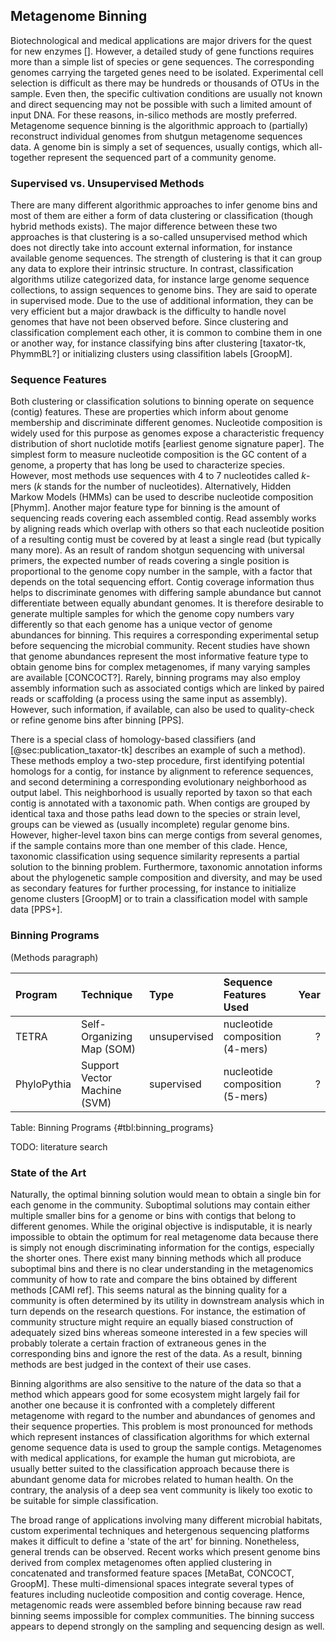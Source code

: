 ## Metagenome Binning

Biotechnological and medical applications are major drivers for the quest for new enzymes []. However, a detailed study of gene functions requires more than a simple list of species or gene sequences. The corresponding genomes carrying the targeted genes need to be isolated. Experimental cell selection is difficult as there may be hundreds or thousands of OTUs in the sample. Even then, the specific cultivation conditions are usually not known and direct sequencing may not be possible with such a limited amount of input DNA. For these reasons, in-silico methods are mostly preferred. Metagenome sequence binning is the algorithmic approach to (partially) reconstruct individual genomes from shutgun metagenome sequences data. A genome bin is simply a set of sequences, usually contigs, which all-together represent the sequenced part of a community genome.

### Supervised vs. Unsupervised Methods

There are many different algorithmic approaches to infer genome bins and most of them are either a form of data clustering or classification (though hybrid methods exists). The major difference between these two approaches is that clustering is a so-called unsupervised method which does not directly take into account external information, for instance available genome sequences. The strength of clustering is that it can group any data to explore their intrinsic structure. In contrast, classification algorithms utilize categorized data, for instance large genome sequence collections, to assign sequences to genome bins. They are said to operate in supervised mode. Due to the use of additional information, they can be very efficient but a major drawback is the difficulty to handle novel genomes that have not been observed before. Since clustering and classification complement each other, it is common to combine them in one or another way, for instance classifying bins after clustering [taxator-tk, PhymmBL?] or initializing clusters using classifition labels [GroopM].

### Sequence Features

Both clustering or classification solutions to binning operate on sequence (contig) features. These are properties which inform about genome membership and discriminate different genomes. Nucleotide composition is widely used for this purpose as genomes expose a characteristic frequency distribution of short nuclotide motifs [earliest genome signature paper]. The simplest form to measure nucleotide composition is the GC content of a genome, a property that has long be used to characterize species. However, most methods use sequences with 4 to 7 nucleotides called $k$-mers ($k$ stands for the number of nucleotides). Alternatively, Hidden Markow Models (HMMs) can be used to describe nucleotide composition [Phymm]. Another major feature type for binning is the amount of sequencing reads covering each assembled contig. Read assembly works by aligning reads which overlap with others so that each nucleotide position of a resulting contig must be covered by at least a single read (but typically many more). As an result of random shotgun sequencing with universal primers, the expected number of reads covering a single position is proportional to the genome copy number in the sample, with a factor that depends on the total sequencing effort. Contig coverage information thus helps to discriminate genomes with differing sample abundance but cannot differentiate between equally abundant genomes. It is therefore desirable to generate multiple samples for which the genome copy numbers vary differently so that each genome has a unique vector of genome abundances for binning. This requires a corresponding experimental setup before sequencing the microbial community. Recent studies have shown that genome abundances represent the most informative feature type to obtain genome bins for complex metagenomes, if many varying samples are available [CONCOCT?]. Rarely, binning programs may also employ assembly information such as associated contigs which are linked by paired reads or scaffolding (a process using the same input as assembly). However, such information, if available, can also be used to quality-check or refine genome bins after binning [PPS].

There is a special class of homology-based classifiers (and [@sec:publication_taxator-tk] describes an example of such a method). These methods employ a two-step procedure, first identifying potential homologs for a contig, for instance by alignment to reference sequences, and second determining a corresponding evolutionary neighborhood as output label. This neighborhood is usually reported by taxon so that each contig is annotated with a taxonomic path. When contigs are grouped by identical taxa and those paths lead down to the species or strain level, groups can be viewed as (usually incomplete) regular genome bins. However, higher-level taxon bins can merge contigs from several genomes, if the sample contains more than one member of this clade. Hence, taxonomic classification using sequence similarity represents a partial solution to the binning problem. Furthermore, taxonomic annotation informs about the phylogenetic sample composition and diversity, and may be used as secondary features for further processing, for instance to initialize genome clusters [GroopM] or to train a classification model with sample data [PPS+].

### Binning Programs

(Methods paragraph)

| Program            | Technique                      | Type           | Sequence Features Used               | Year |
| :----------------- | :----------------------------- | :------------- | :----------------------------------- | ---: |
| TETRA              | Self-Organizing Map (SOM)      | unsupervised   | nucleotide composition (4-mers)      |    ? |
| PhyloPythia        | Support Vector Machine (SVM)   | supervised     | nucleotide composition (5-mers)      |    ? |

Table: Binning Programs {#tbl:binning_programs}

TODO: literature search

### State of the Art

Naturally, the optimal binning solution would mean to obtain a single bin for each genome in the community. Suboptimal solutions may contain either multiple smaller bins for a genome or bins with contigs that belong to different genomes. While the original objective is indisputable, it is nearly impossible to obtain the optimum for real metagenome data because there is simply not enough discriminating information for the contigs, especially the shorter ones. There exist many binning methods which all produce suboptimal bins and there is no clear understanding in the metagenomics community of how to rate and compare the bins obtained by different methods [CAMI ref]. This seems natural as the binning quality for a community is often determined by its utility in downstream analysis which in turn depends on the research questions. For instance, the estimation of community structure might require an equally biased construction of adequately sized bins whereas someone interested in a few species will probably tolerate a certain fraction of extraneous genes in the corresponding bins and ignore the rest of the data. As a result, binning methods are best judged in the context of their use cases.

Binning algorithms are also sensitive to the nature of the data so that a method which appears good for some ecosystem might largely fail for another one because it is confronted with a completely different metagenome with regard to the number and abundances of genomes and their sequence properties. This problem is most pronounced for methods which represent instances of classification algorithms for which external genome sequence data is used to group the sample contigs. Metagenomes with medical applications, for example the human gut microbiota, are usually better suited to the classification approach because there is abundant genome data for microbes related to human health. On the contrary, the analysis of a deep sea vent community is likely too exotic to be suitable for simple classification.

The broad range of applications involving many different microbial habitats, custom experimental techniques and hetergenous sequencing platforms makes it difficult to define a 'state of the art' for binning. Nonetheless, general trends can be observed. Recent works which present genome bins derived from complex metagenomes often applied clustering in concatenated and transformed feature spaces [MetaBat, CONCOCT, GroopM]. These multi-dimensional spaces integrate several types of features including nucleotide composition and contig coverage. Hence, metagenomic reads were assembled before binning because raw read binning seems impossible for complex communities. The binning success appears to depend strongly on the sampling and sequencing design as well.
